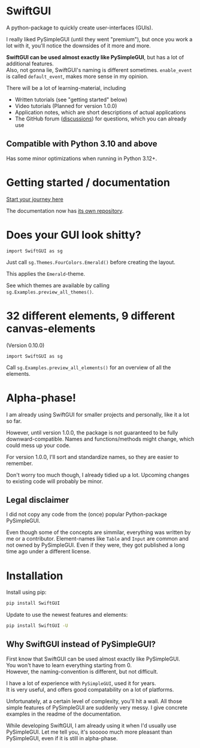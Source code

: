 
# SwiftGUI

A python-package to quickly create user-interfaces (GUIs).

I really liked PySimpleGUI (until they went "premium"),
but once you work a lot with it, you'll notice the downsides of it more and more.

**SwiftGUI can be used almost exactly like PySimpleGUI**, but has a lot of additional features.\
Also, not gonna lie, SwiftGUI's naming is different sometimes.
`enable_event` is called `default_event`, makes more sense in my opinion.

There will be a lot of learning-material, including
- Written tutorials (see "getting started" below)
- Video tutorials (Planned for version 1.0.0)
- Application notes, which are short descriptions of actual applications
- The GitHub forum ([discussions](https://github.com/CheesecakeTV/SwiftGUI/discussions)) for questions, which you can already use

## Compatible with Python 3.10 and above
Has some minor optimizations when running in Python 3.12+.

# Getting started / documentation
[Start your journey here](https://github.com/CheesecakeTV/SwiftGUI-Docs/blob/c1d77a97ba9f07cc72434592f46abbe416d00456/01%20Basic%20tutorials/01%20Getting-started.md)

The documentation now has [its own repository](https://github.com/CheesecakeTV/SwiftGUI-Docs).

# Does your GUI look shitty?
`import SwiftGUI as sg`

Just call `sg.Themes.FourColors.Emerald()` before creating the layout.

This applies the `Emerald`-theme.

See which themes are available by calling `sg.Examples.preview_all_themes()`.

# 32 different elements, 9 different canvas-elements
(Version 0.10.0)

`import SwiftGUI as sg`

Call `sg.Examples.preview_all_elements()` for an overview of all the elements.

#  Alpha-phase!
I am already using SwiftGUI for smaller projects and personally, like it a lot so far.

However, until version 1.0.0, the package is not guaranteed to be fully downward-compatible.
Names and functions/methods might change, which could mess up your code.

For version 1.0.0, I'll sort and standardize names, so they are easier to remember.

Don't worry too much though, I already tidied up a lot.
Upcoming changes to existing code will probably be minor.

## Legal disclaimer

I did not copy any code from the (once) popular Python-package PySimpleGUI.

Even though some of the concepts are simmilar, everything was written by me or a contributor.
Element-names like `Table` and `Input` are common and not owned by PySimpleGUI.
Even if they were, they got published a long time ago under a different license.

# Installation

Install using pip:
```bash
pip install SwiftGUI
```

Update to use the newest features and elements:
```bash
pip install SwiftGUI -U
```

## Why SwiftGUI instead of PySimpleGUI?
First know that SwiftGUI can be used almost exactly like PySimpleGUI.\
You won't have to learn everything starting from 0.\
However, the naming-convention is different, but not difficult.

I have a lot of experience with `PySimpleGUI`, used it for years.\
It is very useful, and offers good compatability on a lot of platforms.

Unfortunately, at a certain level of complexity, you'll hit a wall.
All those simple features of PySimpleGUI are suddenly very messy.
I give concrete examples in the readme of the documentation.

While developing SwiftGUI, I am already using it when I'd usually use PySimpleGUI.
Let me tell you, it's sooooo much more pleasant than PySimpleGUI, even if it is still in alpha-phase.


